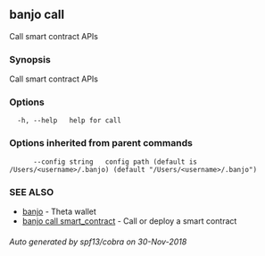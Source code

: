 ## banjo call

Call smart contract APIs

### Synopsis

Call smart contract APIs

### Options

```
  -h, --help   help for call
```

### Options inherited from parent commands

```
      --config string   config path (default is /Users/<username>/.banjo) (default "/Users/<username>/.banjo")
```

### SEE ALSO

* [banjo](banjo.md)	 - Theta wallet
* [banjo call smart_contract](banjo_call_smart_contract.md)	 - Call or deploy a smart contract

###### Auto generated by spf13/cobra on 30-Nov-2018
